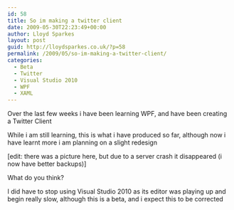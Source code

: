 ```yaml
---
id: 58
title: So im making a twitter client
date: 2009-05-30T22:23:49+00:00
author: Lloyd Sparkes
layout: post
guid: http://lloydsparkes.co.uk/?p=58
permalink: /2009/05/so-im-making-a-twitter-client/
categories:
  - Beta
  - Twitter
  - Visual Studio 2010
  - WPF
  - XAML
---
```

Over the last few weeks i have been learning WPF, and have been creating a Twitter Client

While i am still learning, this is what i have produced so far, although now i have learnt more i am planning on a slight redesign

<div class="mceTemp">
  [edit: there was a picture here, but due to a server crash it disappeared (i now have better backups)]
</div>

What do you think?

I did have to stop using Visual Studio 2010 as its editor was playing up and begin really slow, although this is a beta, and i expect this to be corrected